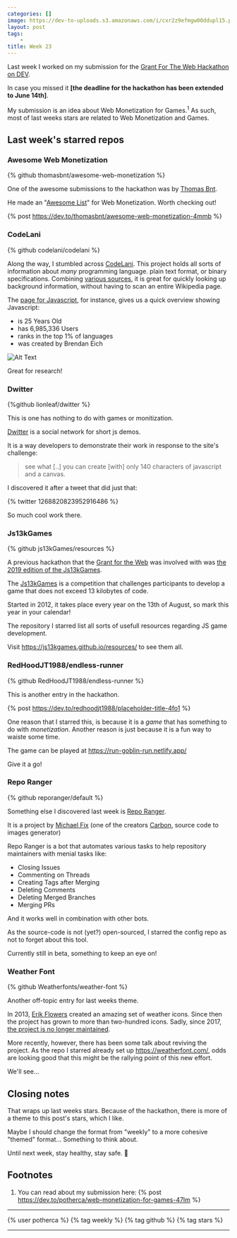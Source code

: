 ```yaml
---
categories: []
image: https://dev-to-uploads.s3.amazonaws.com/i/cxr2z9efmgw00ddupl15.png
layout: post
tags:
    - 
title: Week 23
---
```


Last week I worked on my submission for the [Grant For The Web Hackathon on DEV][1].

In case you missed it **[the deadline for the hackathon has been extended to June 14th]**.

My submission is an idea about Web Monetization for Games.<sup>1</sup> As such, most of last weeks stars are related to Web Monetization and Games.


[0]: https://dev.to/devteam/deadline-extended-for-grant-for-the-web-x-dev-community-hackathon-3ie3
[1]: https://dev.to/devteam/announcing-the-grant-for-the-web-hackathon-on-dev-3kd1

## Last week's starred repos

### Awesome Web Monetization

{% github thomasbnt/awesome-web-monetization %}

One of the awesome submissions to the hackathon was by [Thomas Bnt][2].

He made an "[Awesome List][3]" for Web Monetization. Worth checking out!

{% post https://dev.to/thomasbnt/awesome-web-monetization-4mmb %}

[2]: https://twitter.com/Thomasbnt_
[3]: https://github.com/sindresorhus/awesome

### CodeLani

{% github codelani/codelani %}

Along the way, I stumbled across [CodeLani][4]. This project holds all sorts of information about _many_ programming language. plain text format, or binary specifications. Combining [various sources][5], it is great for quickly looking up background information, without having to scan an entire Wikipedia page.

The [page for Javascript][6], for instance, gives us a quick overview showing Javascript:

- is 25 Years Old
- has 6,985,336 Users
- ranks in the top 1% of languages
- was created by Brendan Eich

![Alt Text](https://dev-to-uploads.s3.amazonaws.com/i/c6tabpnnmpcu5fz7b4od.png)

Great for research!

[4]: https://codelani.com/
[5]: https://codelani.com/lists/lists.html
[6]: https://codelani.com/languages/javascript.html

### Dwitter

{%github lionleaf/dwitter %}

This is one has nothing to do with games or monitization.

[Dwitter][7] is a social network for short js demos.

It is a way developers to demonstrate their work in response to the site's challenge:

> see what [..] you can create [with] only 140 characters of javascript and a canvas.

I discovered it after a tweet that did just that:

{% twitter 1268820823952916486 %}

So much cool work there.

[7]: https://www.dwitter.net/

### Js13kGames

{% github js13kGames/resources %}

A previous hackathon that the [Grant for the Web][8] was involved with was [the 2019 edition of the Js13kGames][9].

The [Js13kGames][10] is a competition that challenges participants to develop a game that does not exceed 13 kilobytes of code.

Started in 2012, it takes place every year on the 13th of August, so mark this year in your calendar!

The repository I starred list all sorts of usefull resources regarding JS game development.

Visit https://js13kgames.github.io/resources/ to see them all.

[8]: https://www.grantfortheweb.org/
[9]: https://2019.js13kgames.com/
[10]: https://js13kgames.com/

### RedHoodJT1988/endless-runner

{% github RedHoodJT1988/endless-runner %}

This is another entry in the hackathon.

{% post https://dev.to/redhoodjt1988/placeholder-title-4fo1 %}

One reason that I starred this, is because it is a _game_ that has something to do with _monetization_. Another reason is just  because it is a fun way to waiste some time.

The game can be played at https://run-goblin-run.netlify.app/

Give it a go!

### Repo Ranger

{% github reporanger/default %}

Something else I discovered last week is [Repo Ranger][11].

It is a project by [Michael Fix][12] (one of the creators [Carbon][13], source code to images generator)

Repo Ranger is a bot that automates various tasks to help repository maintainers with menial tasks like:

- Closing Issues
- Commenting on Threads
- Creating Tags after Merging
- Deleting Comments
- Deleting Merged Branches
- Merging PRs

And it works well in combination with other bots.

As the source-code is not (yet?) open-sourced, I starred the config repo as not to forget about this tool.

Currently still in beta, something to keep an eye on!

[11]: https://reporanger.com/
[12]: https://twitter.com/fixitup2
[13]: https://carbon.now.sh/

### Weather Font

{% github Weatherfonts/weather-font %}

Another off-topic entry for last weeks theme. 

In 2013, [Erik Flowers][14] created an amazing set of weather icons. Since then the project has grown to more than two-hundred icons. Sadly, since 2017, [the project is no longer maintained][15].

More recently, however, there has been some talk about reviving the project. As the repo I starred already set up https://weatherfont.com/, odds are looking good that this might be the rallying point of this new effort.

We'll see...

[14]: https://twitter.com/erik_flowers
[15]: https://github.com/erikflowers/weather-icons/issues/192

## Closing notes

That wraps up last weeks stars. Because of the hackathon, there is more of a theme to this post's stars, which I like.

Maybe I should change the format from "weekly" to a more cohesive "themed" format... Something to think about.

Until next week, stay healthy, stay safe. 👋

## Footnotes

1. You can read about my submission here:
{% post https://dev.to/potherca/web-monetization-for-games-47lm %}

- - - 

{% user potherca %} {% tag weekly %} {% tag github %} {% tag stars %}

- - -
